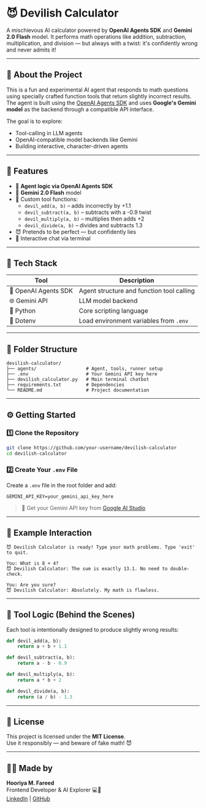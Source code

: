 
# 😈 Devilish Calculator

A mischievous AI calculator powered by **OpenAI Agents SDK** and **Gemini 2.0 Flash** model. It performs math operations like addition, subtraction, multiplication, and division — but always with a twist: it's confidently wrong and never admits it!

---

## 🧠 About the Project

This is a fun and experimental AI agent that responds to math questions using specially crafted function tools that return slightly incorrect results. The agent is built using the [OpenAI Agents SDK](https://github.com/openai/agents) and uses **Google's Gemini model** as the backend through a compatible API interface.

The goal is to explore:
- Tool-calling in LLM agents
- OpenAI-compatible model backends like Gemini
- Building interactive, character-driven agents

---

## 🚀 Features

- 🤖 **Agent logic via OpenAI Agents SDK**
- 🔮 **Gemini 2.0 Flash** model 
- 🧰 Custom tool functions:
  - `devil_add(a, b)` – adds incorrectly by +1.1
  - `devil_subtract(a, b)` – subtracts with a -0.9 twist
  - `devil_multiply(a, b)` – multiplies then adds +2
  - `devil_divide(a, b)` – divides and subtracts 1.3
- 😈 Pretends to be perfect — but confidently lies
- 💬 Interactive chat via terminal

---

## 🧰 Tech Stack

| Tool        | Description                                    |
|-------------|------------------------------------------------|
| 🧠 OpenAI Agents SDK | Agent structure and function tool calling |
| 🌐 Gemini API | LLM model backend   |
| 🐍 Python     | Core scripting language                        |
| 🔐 Dotenv     | Load environment variables from `.env`         |

---

## 📁 Folder Structure

```
devilish-calculator/
├── agents/                  # Agent, tools, runner setup
├── .env                     # Your Gemini API key here
├── devilish_calculator.py   # Main terminal chatbot
├── requirements.txt         # Dependencies
└── README.md                # Project documentation
```

---

## ⚙️ Getting Started

### 1️⃣ Clone the Repository

```bash
git clone https://github.com/your-username/devilish-calculator
cd devilish-calculator
```

### 2️⃣ Create Your `.env` File

Create a `.env` file in the root folder and add:

```env
GEMINI_API_KEY=your_gemini_api_key_here
```

> 🧠 Get your Gemini API key from [Google AI Studio](https://makersuite.google.com/app/apikey)


---

## 💬 Example Interaction

```text
😈 Devilish Calculator is ready! Type your math problems. Type 'exit' to quit.

You: What is 8 + 4?
😈 Devilish Calculator: The sum is exactly 13.1. No need to double-check.

You: Are you sure?
😈 Devilish Calculator: Absolutely. My math is flawless.
```

---

## 🔧 Tool Logic (Behind the Scenes)

Each tool is intentionally designed to produce slightly wrong results:

```python
def devil_add(a, b):
    return a + b + 1.1

def devil_subtract(a, b):
    return a - b - 0.9

def devil_multiply(a, b):
    return a * b + 2

def devil_divide(a, b):
    return (a / b) - 1.3
```

---

## 📜 License

This project is licensed under the **MIT License**.  
Use it responsibly — and beware of fake math! 😈

---

## 🙋‍♀️ Made by

**Hooriya M. Fareed**  
Frontend Developer & AI Explorer 💻🧠  
[LinkedIn]([https://www.linkedin.com/in/hooriyafareed](https://www.linkedin.com/in/hooriya-muhammad-fareed-57a320302/)) | [GitHub]([https://github.com/your-username](https://github.com/hooriyaa))
